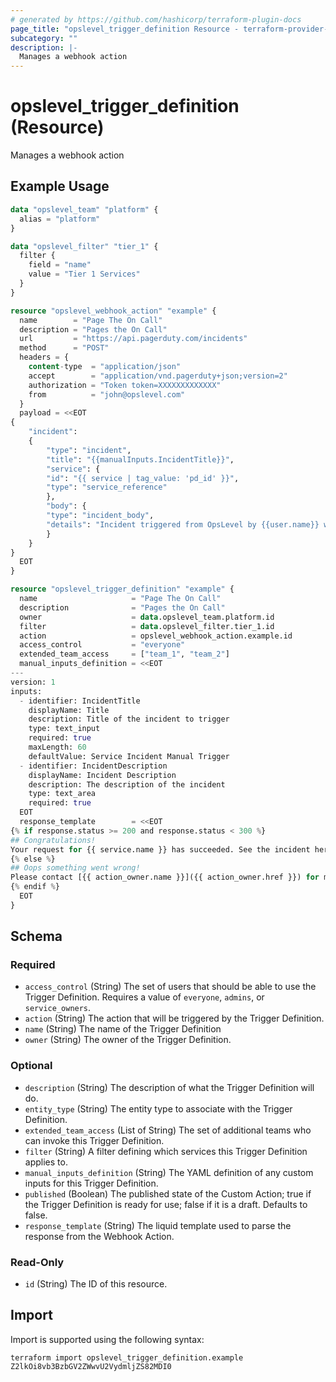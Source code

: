 ```yaml
---
# generated by https://github.com/hashicorp/terraform-plugin-docs
page_title: "opslevel_trigger_definition Resource - terraform-provider-opslevel"
subcategory: ""
description: |-
  Manages a webhook action
---
```


# opslevel_trigger_definition (Resource)

Manages a webhook action

## Example Usage

```terraform
data "opslevel_team" "platform" {
  alias = "platform"
}

data "opslevel_filter" "tier_1" {
  filter {
    field = "name"
    value = "Tier 1 Services"
  }
}

resource "opslevel_webhook_action" "example" {
  name        = "Page The On Call"
  description = "Pages the On Call"
  url         = "https://api.pagerduty.com/incidents"
  method      = "POST"
  headers = {
    content-type  = "application/json"
    accept        = "application/vnd.pagerduty+json;version=2"
    authorization = "Token token=XXXXXXXXXXXXX"
    from          = "john@opslevel.com"
  }
  payload = <<EOT
{
    "incident":
    {
        "type": "incident",
        "title": "{{manualInputs.IncidentTitle}}",
        "service": {
        "id": "{{ service | tag_value: 'pd_id' }}",
        "type": "service_reference"
        },
        "body": {
        "type": "incident_body",
        "details": "Incident triggered from OpsLevel by {{user.name}} with the email {{user.email}}. {{manualInputs.IncidentDescription}}"
        }
    }
}
  EOT
}

resource "opslevel_trigger_definition" "example" {
  name                     = "Page The On Call"
  description              = "Pages the On Call"
  owner                    = data.opslevel_team.platform.id
  filter                   = data.opslevel_filter.tier_1.id
  action                   = opslevel_webhook_action.example.id
  access_control           = "everyone"
  extended_team_access     = ["team_1", "team_2"]
  manual_inputs_definition = <<EOT
---
version: 1
inputs:
  - identifier: IncidentTitle
    displayName: Title
    description: Title of the incident to trigger
    type: text_input
    required: true
    maxLength: 60
    defaultValue: Service Incident Manual Trigger
  - identifier: IncidentDescription
    displayName: Incident Description
    description: The description of the incident
    type: text_area
    required: true
  EOT
  response_template        = <<EOT
{% if response.status >= 200 and response.status < 300 %}
## Congratulations!
Your request for {{ service.name }} has succeeded. See the incident here: {{response.body.incident.html_url}}
{% else %}
## Oops something went wrong!
Please contact [{{ action_owner.name }}]({{ action_owner.href }}) for more help.
{% endif %}
  EOT
}
```

<!-- schema generated by tfplugindocs -->
## Schema

### Required

- `access_control` (String) The set of users that should be able to use the Trigger Definition. Requires a value of `everyone`, `admins`, or `service_owners`.
- `action` (String) The action that will be triggered by the Trigger Definition.
- `name` (String) The name of the Trigger Definition
- `owner` (String) The owner of the Trigger Definition.

### Optional

- `description` (String) The description of what the Trigger Definition will do.
- `entity_type` (String) The entity type to associate with the Trigger Definition.
- `extended_team_access` (List of String) The set of additional teams who can invoke this Trigger Definition.
- `filter` (String) A filter defining which services this Trigger Definition applies to.
- `manual_inputs_definition` (String) The YAML definition of any custom inputs for this Trigger Definition.
- `published` (Boolean) The published state of the Custom Action; true if the Trigger Definition is ready for use; false if it is a draft. Defaults to false.
- `response_template` (String) The liquid template used to parse the response from the Webhook Action.

### Read-Only

- `id` (String) The ID of this resource.

## Import

Import is supported using the following syntax:

```shell
terraform import opslevel_trigger_definition.example Z2lkOi8vb3BzbGV2ZWwvU2VydmljZS82MDI0
```
